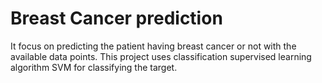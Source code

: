 # Breast Cancer prediction
It focus on predicting the patient having breast cancer or not with the available data points. This project uses classification supervised learning algorithm SVM for classifying the target. 
